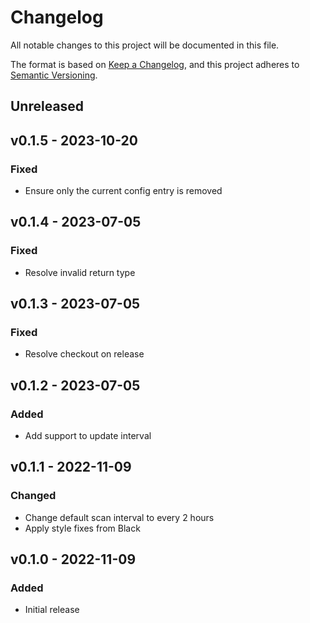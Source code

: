 # Changelog

All notable changes to this project will be documented in this file.

The format is based on [Keep a Changelog](https://keepachangelog.com), and this project adheres to [Semantic Versioning](https://semver.org).

## Unreleased

## v0.1.5 - 2023-10-20

### Fixed
- Ensure only the current config entry is removed

## v0.1.4 - 2023-07-05

### Fixed
- Resolve invalid return type

## v0.1.3 - 2023-07-05

### Fixed
- Resolve checkout on release

## v0.1.2 - 2023-07-05

### Added
- Add support to update interval

## v0.1.1 - 2022-11-09

### Changed
- Change default scan interval to every 2 hours
- Apply style fixes from Black

## v0.1.0 - 2022-11-09

### Added
- Initial release
